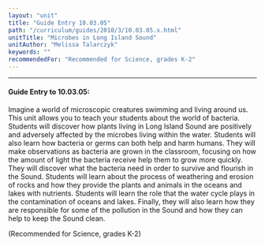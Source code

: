 ```yaml
---
layout: "unit"
title: "Guide Entry 10.03.05"
path: "/curriculum/guides/2010/3/10.03.05.x.html"
unitTitle: "Microbes in Long Island Sound"
unitAuthor: "Melissa Talarczyk"
keywords: ""
recommendedFor: "Recommended for Science, grades K-2"
---
```

<body>
<hr/>
<h4>
Guide Entry to 10.03.05:
</h4>
<p>
Imagine a world of microscopic creatures swimming and living around us. This unit allows you to teach your students about the world of bacteria. Students will discover how plants living in Long Island Sound are positively and adversely affected by the microbes living within the water.  Students will also learn how bacteria or germs can both help and harm humans.  They will make observations as bacteria are grown in the classroom, focusing on how the amount of light the bacteria receive help them to grow more quickly. They will discover what the bacteria need in order to survive and flourish in the Sound.  Students will learn about the process of weathering and erosion of rocks and how they provide the plants and animals in the oceans and lakes with nutrients.  Students will learn the role that the water cycle plays in the contamination of oceans and lakes. Finally, they will also learn how they are responsible for some of the pollution in the Sound and how they can help to keep the Sound clean.
</p>
<p>
(Recommended for Science, grades K-2)
</p>
</body>
